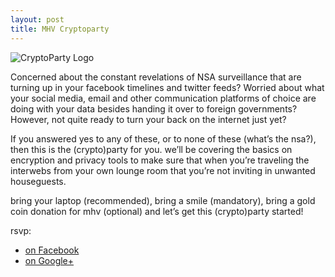 ```yaml
---
layout: post
title: MHV Cryptoparty
---
```


![CryptoParty Logo](https://raw.github.com/cryptoparty/artwork/master/CryptoPartyLogo.png)

Concerned about the constant revelations of NSA surveillance that are turning up in your facebook timelines and twitter feeds? Worried about what your social media, email and other communication platforms of choice are doing with your data besides handing it over to foreign governments? However, not quite ready to turn your back on the internet just yet?

If you answered yes to any of these, or to none of these (what&rsquo;s the nsa?), then this is the (crypto)party for you. we&rsquo;ll be covering the basics on encryption and privacy tools to make sure that when you&rsquo;re traveling the interwebs from your own lounge room that you&rsquo;re not inviting in unwanted houseguests.

bring your laptop (recommended), bring a smile (mandatory), bring a gold coin donation for mhv (optional) and let&rsquo;s get this (crypto)party started!

rsvp:

 * [on Facebook](https://www.facebook.com/events/535407886553631/)
 * [on Google+](https://plus.google.com/u/0/events/c2r3si2sna0mia5ib0jchp2c2qk)

